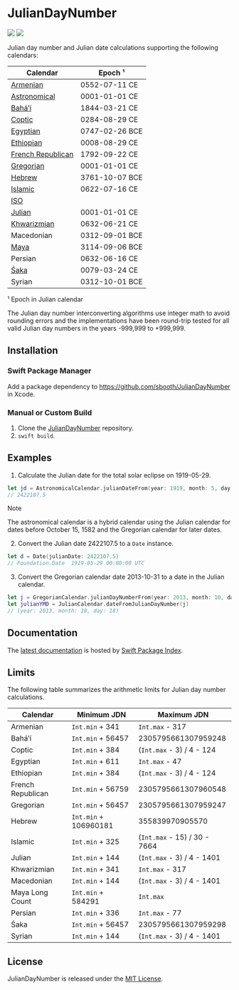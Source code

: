 # JulianDayNumber

[![](https://img.shields.io/endpoint?url=https%3A%2F%2Fswiftpackageindex.com%2Fapi%2Fpackages%2Fsbooth%2FJulianDayNumber%2Fbadge%3Ftype%3Dswift-versions)](https://swiftpackageindex.com/sbooth/JulianDayNumber)
[![](https://img.shields.io/endpoint?url=https%3A%2F%2Fswiftpackageindex.com%2Fapi%2Fpackages%2Fsbooth%2FJulianDayNumber%2Fbadge%3Ftype%3Dplatforms)](https://swiftpackageindex.com/sbooth/JulianDayNumber)

Julian day number and Julian date calculations supporting the following calendars:

| Calendar | Epoch ¹ |
| --- | --- |
| [Armenian](https://swiftpackageindex.com/sbooth/juliandaynumber/main/documentation/juliandaynumber/armeniancalendar) | 0552-07-11 CE |
| [Astronomical](https://swiftpackageindex.com/sbooth/juliandaynumber/main/documentation/juliandaynumber/astronomicalcalendar) | 0001-01-01 CE |
| [Baháʼí](https://swiftpackageindex.com/sbooth/juliandaynumber/main/documentation/juliandaynumber/bahaicalendar) | 1844-03-21 CE |
| [Coptic](https://swiftpackageindex.com/sbooth/juliandaynumber/main/documentation/juliandaynumber/copticcalendar) | 0284-08-29 CE |
| [Egyptian](https://swiftpackageindex.com/sbooth/juliandaynumber/main/documentation/juliandaynumber/egyptiancalendar) | 0747-02-26 BCE |
| [Ethiopian](https://swiftpackageindex.com/sbooth/juliandaynumber/main/documentation/juliandaynumber/ethiopiancalendar) | 0008-08-29 CE |
| [French Republican](https://swiftpackageindex.com/sbooth/juliandaynumber/main/documentation/juliandaynumber/frenchrepublicancalendar) | 1792-09-22 CE |
| [Gregorian](https://swiftpackageindex.com/sbooth/juliandaynumber/main/documentation/juliandaynumber/gregoriancalendar) | 0001-01-01 CE |
| [Hebrew](https://swiftpackageindex.com/sbooth/juliandaynumber/main/documentation/juliandaynumber/hebrewcalendar) | 3761-10-07 BCE |
| [Islamic](https://swiftpackageindex.com/sbooth/juliandaynumber/main/documentation/juliandaynumber/islamiccalendar) | 0622-07-16 CE |
| [ISO](https://swiftpackageindex.com/sbooth/juliandaynumber/main/documentation/juliandaynumber/isocalendar) | |
| [Julian](https://swiftpackageindex.com/sbooth/juliandaynumber/main/documentation/juliandaynumber/juliancalendar) | 0001-01-01 CE |
| [Khwarizmian](https://swiftpackageindex.com/sbooth/juliandaynumber/main/documentation/juliandaynumber/khwarizmiancalendar) | 0632-06-21 CE |
| Macedonian | 0312-09-01 BCE |
| [Maya](https://swiftpackageindex.com/sbooth/juliandaynumber/main/documentation/juliandaynumber/mayacalendar) | 3114-09-06 BCE |
| Persian | 0632-06-16 CE |
| [Śaka](https://swiftpackageindex.com/sbooth/juliandaynumber/main/documentation/juliandaynumber/sakacalendar) | 0079-03-24 CE |
| Syrian | 0312-10-01 BCE |

¹ Epoch in Julian calendar

The Julian day number interconverting algorithms use integer math to avoid rounding errors and the implementations have been round-trip tested for all valid Julian day numbers in the years -999,999 to +999,999.

## Installation

### Swift Package Manager

Add a package dependency to https://github.com/sbooth/JulianDayNumber in Xcode.

### Manual or Custom Build

1. Clone the [JulianDayNumber](https://github.com/sbooth/JulianDayNumber) repository.
2. `swift build`.

## Examples

1. Calculate the Julian date for the total solar eclipse on 1919-05-29.

```swift
let jd = AstronomicalCalendar.julianDateFrom(year: 1919, month: 5, day: 29)
// 2422107.5
```

> [!NOTE]
> The astronomical calendar is a hybrid calendar using the Julian calendar for dates before October 15, 1582 and the Gregorian calendar for later dates.

2. Convert the Julian date 2422107.5 to a `Date` instance.

```swift
let d = Date(julianDate: 2422107.5)
// Foundation.Date	1919-05-29 00:00:00 UTC
```

3. Convert the Gregorian calendar date 2013-10-31 to a date in the Julian calendar.

```swift
let j = GregorianCalendar.julianDayNumberFrom(year: 2013, month: 10, day: 31)
let julianYMD = JulianCalendar.dateFromJulianDayNumber(j)
// (year: 2013, month: 10, day: 18)
```

## Documentation

The [latest documentation](https://swiftpackageindex.com/sbooth/JulianDayNumber/main/documentation/juliandaynumber) is hosted by [Swift Package Index](https://swiftpackageindex.com).

## Limits

The following table summarizes the arithmetic limits for Julian day number calculations.

| Calendar | Minimum JDN | Maximum JDN |
| --- | --- | --- |
| Armenian | `Int.min` + 341 | `Int.max` - 317 |
| Baháʼí | `Int.min` + 56457 | 2305795661307959248 |
| Coptic | `Int.min` + 384 | (`Int.max` - 3) / 4 - 124 |
| Egyptian | `Int.min` + 611 | `Int.max` - 47 |
| Ethiopian | `Int.min` + 384 | (`Int.max` - 3) / 4 - 124 |
| French Republican | `Int.min` + 56759 | 2305795661307960548 |
| Gregorian | `Int.min` + 56457 | 2305795661307959247 |
| Hebrew | `Int.min` + 106960181 | 355839970905570 |
| Islamic | `Int.min` + 325 | (`Int.max` - 15) / 30 - 7664 |
| Julian | `Int.min` + 144 | (`Int.max` - 3) / 4 - 1401 |
| Khwarizmian | `Int.min` + 341 | `Int.max` - 317 |
| Macedonian | `Int.min` + 144 | (`Int.max` - 3) / 4 - 1401 |
| Maya Long Count | `Int.min` + 584291 | `Int.max` |
| Persian | `Int.min` + 336 | `Int.max` - 77 |
| Śaka | `Int.min` + 56457 | 2305795661307959298 |
| Syrian | `Int.min` + 144 | (`Int.max` - 3) / 4 - 1401 |

## License

JulianDayNumber is released under the [MIT License](https://github.com/sbooth/JulianDayNumber/blob/main/LICENSE.txt).
